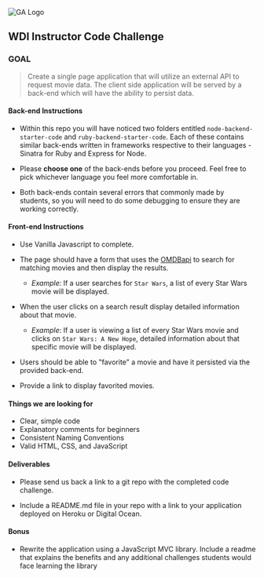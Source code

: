 ![GA Logo](https://raw.github.com/generalassembly/ga-ruby-on-rails-for-devs/master/images/ga.png)

## WDI Instructor Code Challenge

### GOAL 

> Create a single page application that will utilize an external API to request
> movie data. The client side application will be served by a back-end which
> will have the ability to persist data.

#### Back-end Instructions

- Within this repo you will have noticed two folders entitled
  `node-backend-starter-code` and `ruby-backend-starter-code`. Each of these
  contains similar back-ends written in frameworks respective to their
  languages - Sinatra for Ruby and Express for Node.

- Please **choose one** of the back-ends before you proceed. Feel free to pick
  whichever language you feel more comfortable in.

- Both back-ends contain several errors that commonly made by students, so you
  will need to do some debugging to ensure they are working correctly.

#### Front-end Instructions

- Use Vanilla Javascript to complete.

- The page should have a form that uses the [OMDBapi](http://www.omdbapi.com/)
  to search for matching movies and then display the results.

  - *Example*: If a user searches for `Star Wars`, a list of every Star Wars
   movie will be displayed.

- When the user clicks on a search result display detailed information about
  that movie.

  - *Example*: If a user is viewing a list of every Star Wars movie and clicks
    on `Star Wars: A New Hope`, detailed information about that specific movie
    will be displayed.

- Users should be able to "favorite" a movie and have it persisted via the
  provided back-end.

- Provide a link to display favorited movies.

#### Things we are looking for

- Clear, simple code
- Explanatory comments for beginners
- Consistent Naming Conventions
- Valid HTML, CSS, and JavaScript

#### Deliverables

- Please send us back a link to a git repo with the completed code challenge. 

- Include a README.md file in your repo with a link to your application
  deployed on Heroku or Digital Ocean.

#### Bonus

- Rewrite the application using a JavaScript MVC library. Include a readme that
  explains the benefits and any additional challenges students would face
  learning the library
